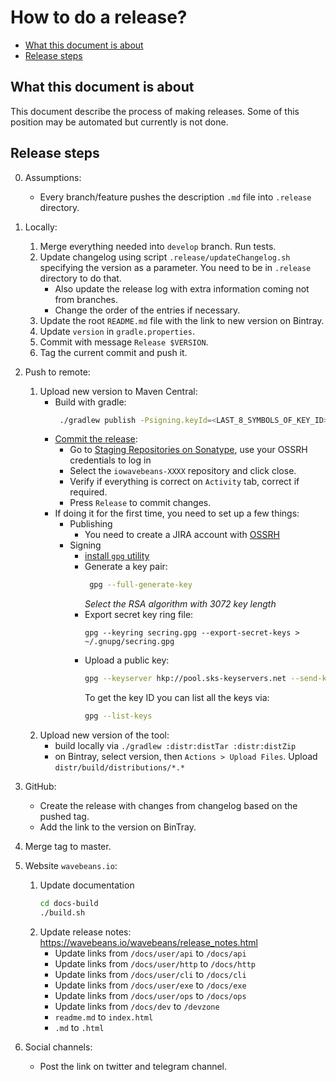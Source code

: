 # How to do a release?

<!-- START doctoc generated TOC please keep comment here to allow auto update -->
<!-- DON'T EDIT THIS SECTION, INSTEAD RE-RUN doctoc TO UPDATE -->


- [What this document is about](#what-this-document-is-about)
- [Release steps](#release-steps)

<!-- END doctoc generated TOC please keep comment here to allow auto update -->

## What this document is about

This document describe the process of making releases. Some of this position may be automated but currently is not done.

## Release steps

0. Assumptions:

    * Every branch/feature pushes the description `.md` file into `.release` directory.

1. Locally:

    1. Merge everything needed into `develop` branch. Run tests.
    2. Update changelog using script `.release/updateChangelog.sh` specifying the version as a parameter. You need to be in `.release` directory to do that.
        * Also update the release log with extra information coming not from branches.
        * Change the order of the entries if necessary. 
    3. Update the root `README.md` file with the link to new version on Bintray.
    4. Update `version` in `gradle.properties`.
    5. Commit with message `Release $VERSION`.
    6. Tag the current commit and push it.

2. Push to remote:
    
    1. Upload new version to Maven Central:
       * Build with gradle:
            ```bash
             ./gradlew publish -Psigning.keyId=<LAST_8_SYMBOLS_OF_KEY_ID> -Psigning.password=<KEY_PASSWORD> -Psigning.secretKeyRingFile=<PATH_TO_SECRET_KEY_RING_FILE> -Pmaven.user=<OSSRH_USER> -Pmaven.key=<OSSRH_PASSWORD>
            ```
       * [Commit the release](https://central.sonatype.org/publish/release/):
            * Go to [Staging Repositories on Sonatype](https://s01.oss.sonatype.org/#stagingRepositories), use your OSSRH credentials to log in
            * Select the `iowavebeans-XXXX` repository and click close.
            * Verify if everything is correct on `Activity` tab, correct if required.
            * Press `Release` to commit changes.
       * If doing it for the first time, you need to set up a few things:
            * Publishing
                *  You need to create a JIRA account with [OSSRH](https://central.sonatype.org/publish/publish-guide/#initial-setup)
            * Signing
                * [install `gpg` utility](https://central.sonatype.org/publish/requirements/gpg/)
                * Generate a key pair:
                    ```bash
                     gpg --full-generate-key
                    ```
                    *Select the RSA algorithm with 3072 key length*
                * Export secret key ring file:
                    ```shell
                    gpg --keyring secring.gpg --export-secret-keys > ~/.gnupg/secring.gpg
                    ```
                *  Upload a public key:
                    ```bash
                   gpg --keyserver hkp://pool.sks-keyservers.net --send-keys <KEY_ID_HERE>
                    ```
                   To get the key ID you can list all the keys via:
                    ```bash
                    gpg --list-keys
                    ```
    3. Upload new version of the tool:
        * build locally via `./gradlew :distr:distTar :distr:distZip`
        * on Bintray, select version, then `Actions > Upload Files`. Upload `distr/build/distributions/*.*`

3. GitHub:
    * Create the release with changes from changelog based on the pushed tag.
    * Add the link to the version on BinTray.

4. Merge tag to master.

5. Website `wavebeans.io`:
    1. Update documentation
        ```bash
       cd docs-build
       ./build.sh
        ```
    2. Update release notes: https://wavebeans.io/wavebeans/release_notes.html
        * Update links from `/docs/user/api` to `/docs/api`
        * Update links from `/docs/user/http` to `/docs/http`
        * Update links from `/docs/user/cli` to `/docs/cli`
        * Update links from `/docs/user/exe` to `/docs/exe`
        * Update links from `/docs/user/ops` to `/docs/ops`
        * Update links from `/docs/dev` to `/devzone`
        * `readme.md` to `index.html`
        * `.md` to `.html`

6. Social channels:
    * Post the link on twitter and telegram channel.